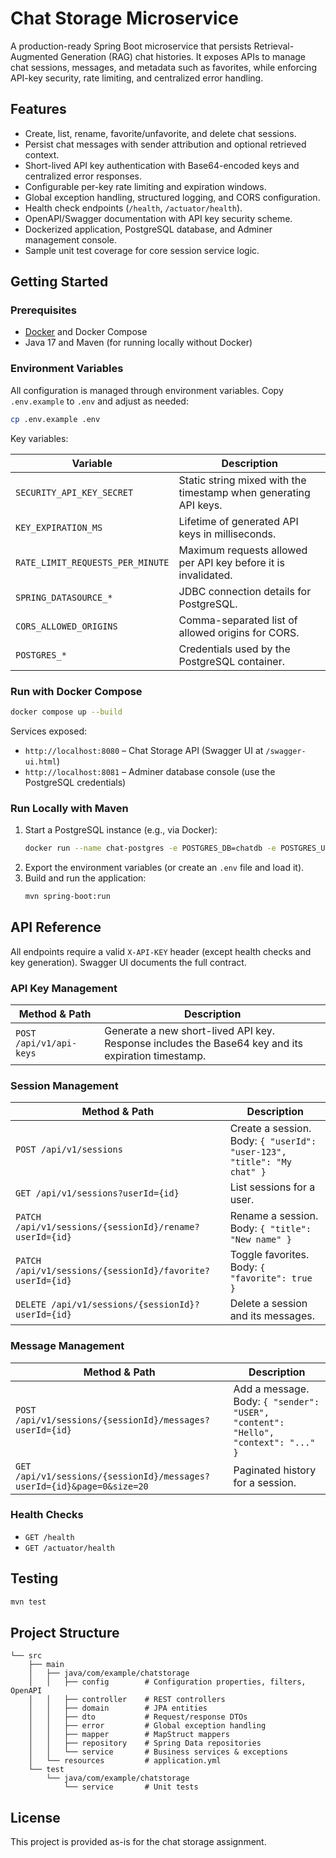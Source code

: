 # Chat Storage Microservice

A production-ready Spring Boot microservice that persists Retrieval-Augmented Generation (RAG) chat histories. It exposes APIs to manage chat sessions, messages, and metadata such as favorites, while enforcing API-key security, rate limiting, and centralized error handling.

## Features

- Create, list, rename, favorite/unfavorite, and delete chat sessions.
- Persist chat messages with sender attribution and optional retrieved context.
- Short-lived API key authentication with Base64-encoded keys and centralized error responses.
- Configurable per-key rate limiting and expiration windows.
- Global exception handling, structured logging, and CORS configuration.
- Health check endpoints (`/health`, `/actuator/health`).
- OpenAPI/Swagger documentation with API key security scheme.
- Dockerized application, PostgreSQL database, and Adminer management console.
- Sample unit test coverage for core session service logic.

## Getting Started

### Prerequisites

- [Docker](https://www.docker.com/) and Docker Compose
- Java 17 and Maven (for running locally without Docker)

### Environment Variables

All configuration is managed through environment variables. Copy `.env.example` to `.env` and adjust as needed:

```bash
cp .env.example .env
```

Key variables:

| Variable | Description |
| --- | --- |
| `SECURITY_API_KEY_SECRET` | Static string mixed with the timestamp when generating API keys. |
| `KEY_EXPIRATION_MS` | Lifetime of generated API keys in milliseconds. |
| `RATE_LIMIT_REQUESTS_PER_MINUTE` | Maximum requests allowed per API key before it is invalidated. |
| `SPRING_DATASOURCE_*` | JDBC connection details for PostgreSQL. |
| `CORS_ALLOWED_ORIGINS` | Comma-separated list of allowed origins for CORS. |
| `POSTGRES_*` | Credentials used by the PostgreSQL container. |

### Run with Docker Compose

```bash
docker compose up --build
```

Services exposed:

- `http://localhost:8080` – Chat Storage API (Swagger UI at `/swagger-ui.html`)
- `http://localhost:8081` – Adminer database console (use the PostgreSQL credentials)

### Run Locally with Maven

1. Start a PostgreSQL instance (e.g., via Docker):
   ```bash
   docker run --name chat-postgres -e POSTGRES_DB=chatdb -e POSTGRES_USER=chat_user -e POSTGRES_PASSWORD=chat_password -p 5432:5432 -d postgres:16
   ```
2. Export the environment variables (or create an `.env` file and load it).
3. Build and run the application:
   ```bash
   mvn spring-boot:run
   ```

## API Reference

All endpoints require a valid `X-API-KEY` header (except health checks and key generation). Swagger UI documents the full contract.

### API Key Management

| Method & Path | Description |
| --- | --- |
| `POST /api/v1/api-keys` | Generate a new short-lived API key. Response includes the Base64 key and its expiration timestamp. |

### Session Management

| Method & Path | Description |
| --- | --- |
| `POST /api/v1/sessions` | Create a session. Body: `{ "userId": "user-123", "title": "My chat" }` |
| `GET /api/v1/sessions?userId={id}` | List sessions for a user. |
| `PATCH /api/v1/sessions/{sessionId}/rename?userId={id}` | Rename a session. Body: `{ "title": "New name" }` |
| `PATCH /api/v1/sessions/{sessionId}/favorite?userId={id}` | Toggle favorites. Body: `{ "favorite": true }` |
| `DELETE /api/v1/sessions/{sessionId}?userId={id}` | Delete a session and its messages. |

### Message Management

| Method & Path | Description |
| --- | --- |
| `POST /api/v1/sessions/{sessionId}/messages?userId={id}` | Add a message. Body: `{ "sender": "USER", "content": "Hello", "context": "..." }` |
| `GET /api/v1/sessions/{sessionId}/messages?userId={id}&page=0&size=20` | Paginated history for a session. |

### Health Checks

- `GET /health`
- `GET /actuator/health`

## Testing

```bash
mvn test
```

## Project Structure

```
└── src
    ├── main
    │   ├── java/com/example/chatstorage
    │   │   ├── config        # Configuration properties, filters, OpenAPI
    │   │   ├── controller    # REST controllers
    │   │   ├── domain        # JPA entities
    │   │   ├── dto           # Request/response DTOs
    │   │   ├── error         # Global exception handling
    │   │   ├── mapper        # MapStruct mappers
    │   │   ├── repository    # Spring Data repositories
    │   │   └── service       # Business services & exceptions
    │   └── resources         # application.yml
    └── test
        └── java/com/example/chatstorage
            └── service       # Unit tests
```

## License

This project is provided as-is for the chat storage assignment.
